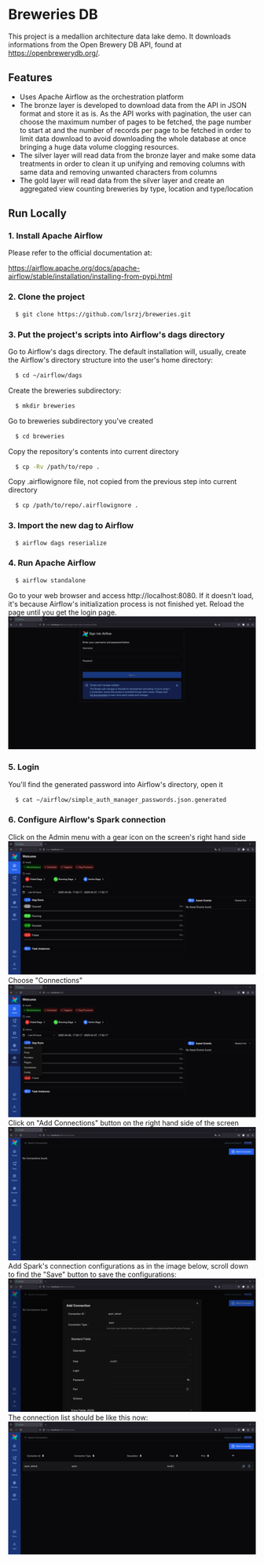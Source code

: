 Breweries DB
============
This project is a medallion architecture data lake demo.
It downloads informations from the Open Brewery DB API, found at
https://openbrewerydb.org/.



## Features  
- Uses Apache Airflow as the orchestration platform
- The bronze layer is developed to download data from the API in
JSON format and store it as is. As the API works with pagination,
the user can choose the maximum number of pages to be fetched,
the page number to start at and the number of records per page
to be fetched in order to limit data download to avoid downloading
the whole database at once bringing a huge data volume clogging
resources.
- The silver layer will read data from the bronze layer and make
some data treatments in order to clean it up unifying and removing
columns with same data and removing unwanted characters from columns
- The gold layer will read data from the silver layer and create
an aggregated view counting breweries by type, location and
type/location


## Run Locally  
### 1. Install Apache Airflow 
Please refer to the official documentation at:
<p><a href="https://airflow.apache.org/docs/apache-airflow/stable/installation/installing-from-pypi.html">https://airflow.apache.org/docs/apache-airflow/stable/installation/installing-from-pypi.html</a></p>

### 2. Clone the project  
~~~bash  
  $ git clone https://github.com/lsrzj/breweries.git
~~~
### 3. Put the project's scripts into Airflow's dags directory
Go to Airflow's dags directory. The default installation will,
usually, create the Airflow's directory structure into the user's
home directory:
~~~bash
  $ cd ~/airflow/dags
~~~
Create the breweries subdirectory:
~~~bash
  $ mkdir breweries
~~~
Go to breweries subdirectory you've created
~~~bash
  $ cd breweries
~~~
Copy the repository's contents into current directory
~~~bash
  $ cp -Rv /path/to/repo .
~~~
Copy .airflowignore file, not copied from the previous step into
current directory
~~~bash
  $ cp /path/to/repo/.airflowignore .
~~~
### 3. Import the new dag to Airflow
~~~bash
  $ airflow dags reserialize
~~~
### 4. Run Apache Airflow
~~~bash
  $ airflow standalone
~~~
Go to your web browser and access http://localhost:8080. If it
doesn't load, it's because Airflow's initialization process
is not finished yet. Reload the page until you get the login page.
![Login page image](https://github.com/lsrzj/breweries/blob/main/docs/login.png)

### 5. Login
You'll find the generated password into Airflow's directory, open it
~~~bash
  $ cat ~/airflow/simple_auth_manager_passwords.json.generated
~~~

### 6. Configure Airflow's Spark connection
Click on the Admin menu with a gear icon on the screen's right hand side
![Main page image](https://github.com/lsrzj/breweries/blob/main/docs/main.png)
Choose "Connections"
![Admin sub menu](https://github.com/lsrzj/breweries/blob/main/docs/admin_sub.png)
Click on "Add Connections" button on the right hand side of the screen
![Admin sub menu](https://github.com/lsrzj/breweries/blob/main/docs/admin_connections.png)
Add Spark's connection configurations as in the image below, scroll down to find the "Save" button to save the configurations:
![Admin sub menu](https://github.com/lsrzj/breweries/blob/main/docs/admin_add_connection.png)
The connection list should be like this now:
![Admin sub menu](https://github.com/lsrzj/breweries/blob/main/docs/admin_connections_list.png)


